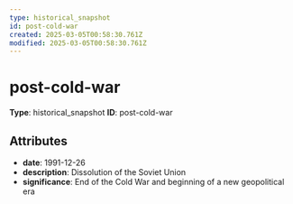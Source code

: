 ```yaml
---
type: historical_snapshot
id: post-cold-war
created: 2025-03-05T00:58:30.761Z
modified: 2025-03-05T00:58:30.761Z
---
```


# post-cold-war

**Type**: historical_snapshot
**ID**: post-cold-war

## Attributes

- **date**: 1991-12-26
- **description**: Dissolution of the Soviet Union
- **significance**: End of the Cold War and beginning of a new geopolitical era

